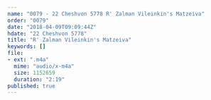 ```yaml
---
name: "0079 - 22 Cheshvon 5778 R' Zalman Vileinkin's Matzeiva"
order: "0079"
date: "2018-04-09T09:09:44Z"
hdate: "22 Cheshvon 5778"
title: "R' Zalman Vileinkin's Matzeiva"
keywords: []
file:
- ext: ".m4a"
  mime: "audio/x-m4a"
  size: 1152659
  duration: "2:19"
published: true
---
```


